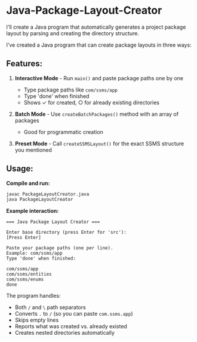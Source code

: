 # Java-Package-Layout-Creator

I'll create a Java program that automatically generates a project package layout by parsing and creating the directory structure.

I've created a Java program that can create package layouts in three ways:

## Features:

1. **Interactive Mode** - Run `main()` and paste package paths one by one
   - Type package paths like `com/ssms/app`
   - Type 'done' when finished
   - Shows ✓ for created, ○ for already existing directories

2. **Batch Mode** - Use `createBatchPackages()` method with an array of packages
   - Good for programmatic creation

3. **Preset Mode** - Call `createSSMSLayout()` for the exact SSMS structure you mentioned

## Usage:

**Compile and run:**
```bash
javac PackageLayoutCreator.java
java PackageLayoutCreator
```

**Example interaction:**
```
=== Java Package Layout Creator ===

Enter base directory (press Enter for 'src'): 
[Press Enter]

Paste your package paths (one per line).
Example: com/ssms/app
Type 'done' when finished:

com/ssms/app
com/ssms/entities
com/ssms/enums
done
```

The program handles:
- Both `/` and `\` path separators
- Converts `.` to `/` (so you can paste `com.ssms.app`)
- Skips empty lines
- Reports what was created vs. already existed
- Creates nested directories automatically
